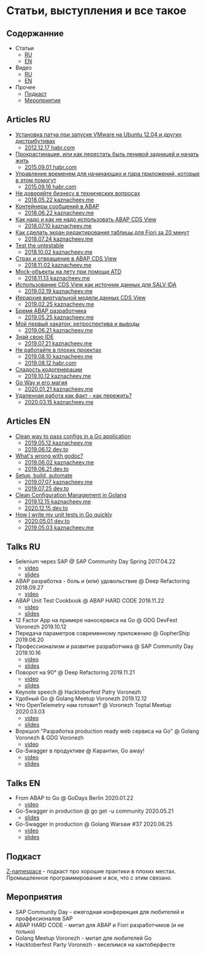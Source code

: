 # Статьи, выступления и все такое

## Содержанние

- Статьи
    - [RU](#articles-ru)
    - [EN](#articles-en)
- Видео
    - [RU](#talks-ru)
    - [EN](#talks-en)
- Прочее
    - [Подкаст](#подкаст)
    - [Мероприятия](#мероприятия)

## Articles RU

- [Установка патча при запуске VMware на Ubuntu 12.04 и других дистрибутивах](ru/vmware-ubuntu-patch.md)
    - [2012.12.17 habr.com](https://habr.com/ru/post/162891/)
- [Прокрастинация, или как перестать быть ленивой задницей и начать жить](ru/prokrastinatsiya.md)
    - [2015.09.01 habr.com](https://habr.com/ru/post/294104/)
- [Управление временем для начинающих и пара приложений, которые в этом помогут](ru/time-management-apps.md)
    - [2015.09.16 habr.com](https://habr.com/ru/post/294556/)
- [Не доверяйте бизнесу в технических вопросах](ru/ne-doveryajte-biznesu-v-tehnicheskih-voprosah.md)
    - [2018.05.22 kaznacheev.me](http://www.kaznacheev.me/article/ne-doveryajte-biznesu-v-tehnicheskih-voprosah/)
- [Контейнеры сообщений в ABAP](ru/kontejnery-soobshenij-v-abap.md)
    - [2018.06.22 kaznacheev.me](http://www.kaznacheev.me/article/kontejnery-soobshenij-v-abap/)
- [Как надо и как не надо использовать ABAP CDS View](ru/kak-nado-i-kak-ne-nado-ispolzovat-abap-cds-view.md)
    - [2018.07.10 kaznacheev.me](http://www.kaznacheev.me/article/kak-nado-i-kak-ne-nado-ispolzovat-abap-cds-view/)
- [Как сделать экран редактирования таблицы для Fiori за 20 минут](ru/kak-sdelat-ekran-redaktirovaniya-tablicy-dlya-fior.md)
    - [2018.07.24 kaznacheev.me](http://www.kaznacheev.me/article/kak-sdelat-ekran-redaktirovaniya-tablicy-dlya-fior/)
- [Test the untestable](ru/test-untestable.md)
    - [2018.10.02 kaznacheev.me](http://www.kaznacheev.me/article/test-untestable/)
- [Страх и отвращение в ABAP CDS View](ru/strah-i-otvrashenie-v-abap-cds-view.md)
    - [2018.11.02 kaznacheev.me](http://www.kaznacheev.me/article/strah-i-otvrashenie-v-abap-cds-view/)
- [Mock-объекты на лету при помощи ATD](ru/mock-obekty-na-letu-pri-pomoshi-atd.md)
    - [2018.11.13 kaznacheev.me](http://www.kaznacheev.me/article/mock-obekty-na-letu-pri-pomoshi-atd/)
- [Использование CDS View как источник данных для SALV IDA](ru/ispolzovanie-cds-view-kak-istochnik-dannyh-salv.md)
    - [2019.02.19 kaznacheev.me](http://www.kaznacheev.me/article/ispolzovanie-cds-view-kak-istochnik-dannyh-salv/)
- [Иерархия виртуальной модели данных CDS View](ru/ierarhiya-virtualnoj-modeli-dannyh-cds-view.md)
    - [2019.02.25 kaznacheev.me](http://www.kaznacheev.me/article/ierarhiya-virtualnoj-modeli-dannyh-cds-view/)
- [Бремя ABAP разработчика](ru/bremya-abap-razrabotchika.md)
    - [2019.05.25 kaznacheev.me](http://www.kaznacheev.me/article/bremya-abap-razrabotchika/)
- [Мой первый хакатон: ретроспектива и выводы](ru/moj-pervyj-hakaton-retrospektiva-i-vyvody.md)
    - [2019.06.21 kaznacheev.me](http://www.kaznacheev.me/article/moj-pervyj-hakaton-retrospektiva-i-vyvody/)
- [Знай свою IDE]()
    - [2019.07.21 kaznacheev.me](http://www.kaznacheev.me/article/znaj-svoyu-ide/)
- [Не работайте в плохих проектах](ru/ne-rabotajte-v-plohih-proektah.md)
    - [2019.08.10 kaznacheev.me](http://www.kaznacheev.me/article/ne-rabotajte-v-plohih-proektah/)
    - [2019.08.12 habr.com](https://habr.com/ru/post/463411/)
- [Сладость кодогенерации](ru/sladost-kodogeneracii.md)
    - [2019.10.12 kaznacheev.me](http://www.kaznacheev.me/article/sladost-kodogeneracii/)
- [Go Way и его магия](ru/go-way-i-ego-magiya.md)
    - [2020.01.21 kaznacheev.me](http://www.kaznacheev.me/article/go-way-i-ego-magiya/)
- [Удаленная работа как факт - как пережить?](ru/udalennaya-rabota-kak-fakt-kak-perezhit.md)
    - [2020.03.15 kaznacheev.me](http://www.kaznacheev.me/article/udalennaya-rabota-kak-fakt-kak-perezhit/)

## Articles EN

- [Clean way to pass configs in a Go application](en/clean-way-pass-configs-go-application.md)
    - [2019.05.12 kaznacheev.me](http://www.kaznacheev.me/article/clean-way-pass-configs-go-application/)
    - [2019.06.12 dev.to](https://dev.to/ilyakaznacheev/a-clean-way-to-pass-configs-in-a-go-application-1g64)
- [What's wrong with godoc?](en/whats-wrong-with-godoc.md)
    - [2019.06.02 kaznacheev.me](http://www.kaznacheev.me/article/whats-wrong-with-godoc/)
    - [2019.06.21 dev.to](https://dev.to/ilyakaznacheev/what-s-wrong-with-godoc-3319)
- [Setup, build, automate](en/setup-build-automate.md)
    - [2019.07.07 kaznacheev.me](http://www.kaznacheev.me/article/setup-build-automate/)
    - [2019.07.25 dev.to](https://dev.to/ilyakaznacheev/setup-build-automate-deploy-a-dockerized-app-to-heroku-fast-167)
- [Clean Configuration Management in Golang](en/clean-configuration-management-golang.md)
    - [2019.12.15 kaznacheev.me](http://www.kaznacheev.me/article/clean-configuration-management-golang/)
    - [2020.12.15 dev.to](https://dev.to/ilyakaznacheev/clean-configuration-management-in-golang-1c89)
- [How I write my unit tests in Go quickly](en/how-i-write-my-unit-tests-in-go-quickly.md)
    - [2020.05.01 dev.to](https://dev.to/ilyakaznacheev/how-i-write-my-unit-tests-in-go-quickly-4bd5)
    - [2019.05.03 kaznacheev.me](http://www.kaznacheev.me/article/how-i-write-my-unit-tests-go-quickly/)

## Talks RU

- Selenium через SAP @ SAP Community Day Spring 2017.04.22
    - [video](https://youtu.be/kyjMLoZvpCg)
    - [slides](https://speakerdeck.com/dreamworm/vadim-kozlov-il-ia-kaznachieiev-selenium-chieriez-sap)
- ABAP разработка - боль и (или) удовольствие @ Deep Refactoring 2018.09.27
    - [video](https://youtu.be/Am1tvEyXoc0)
- ABAP Unit Test Cookbook @ ABAP HARD CODE 2018.11.22
    - [video](https://youtu.be/V1T_mt7XYMQ)
    - [slides](https://speakerdeck.com/dreamworm/il-ia-kaznachieiev-gotovim-iunit-tiesty-v-abap)
- 12 Factor App на примере наносервиса на Go @ GDG DevFest Voronezh 2019.10.12
- Передача параметров современному приложению @ GopherShip 2019.06.20
- Профессионализм и развитие разработчика @ SAP Community Day 2019.10.16
    - [video](https://youtu.be/V1T_mt7XYMQ)
    - [slides](https://speakerdeck.com/dreamworm/kaznachieiev-il-ia-profiessionalizm-i-razvitiie-razrabotchika)
- Поворот на 90° @ Deep Refactoring 2019.11.21
    - [video](https://youtu.be/Jwc69WfvnWg)
    - [slides](https://speakerdeck.com/dreamworm/povorot-na-90-degrees)
- Keynote speech @ Hacktoberfest Patry Voronezh
- Удобный Go @ Golang Meetup Voronezh 2019.12.12
- Что OpenTelemetry нам готовит? @ Voronezh Toptal Meetup 2020.03.03
    - [video](https://youtu.be/Tf0uMwTrEd8)
    - [slides](https://speakerdeck.com/dreamworm/chto-opentelemetry-nam-ghotovit)
- Воркшоп "Разработка production ready web сервиса на Go" @ Golang Voronezh & GDG Voronezh
    - [video](https://youtu.be/UTWIskmGN5o)
- Go-Swagger в продуктиве @ Карантин, Go away!
    - [video](https://youtu.be/9GgCbQdW6J4)
    - [slides](https://speakerdeck.com/dreamworm/go-swagger-v-produktivie)

## Talks EN

- From ABAP to Go @ GoDays Berlin 2020.01.22
    - [video](https://youtu.be/DzByy0NMU8A)
- Go-Swagger in production @ go get -u community 2020.05.21
    - [slides](https://speakerdeck.com/dreamworm/go-swagger-in-production)
- Go-Swagger in production @ Golang Warsaw #37 2020.06.25
    - [video](https://youtu.be/6ml5SYTP0SA)
    - [slides](https://speakerdeck.com/dreamworm/go-swagger-in-production-05586b24-9765-4015-b41f-08ce1d0400a0)

## Подкаст

[Z-namespace](https://github.com/ilyakaznacheev/z-namespace) - подкаст про хорошие практики в плохих местах. Промышленное программирование и все, что с этим связано.

## Мероприятия

- SAP Community Day - ежегодная конференция для любителей и проффесионалов SAP
- ABAP HARD CODE - митап для ABAP и Fiori разработчиков (и не только)
- Golang Meetup Voronezh - митап для любителей Go
- Hacktoberfest Party Voronezh - веселимся на хактоберфесте

